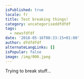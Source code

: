 ```yaml
---
isPublished: true
locale: fr
title: Test breaking things!
category: uncategoriseddfdfdf
tags:
  - newsfdfdf
date: '2018-05-16T08:33:15+01:00'
author: dfdfdfdf
alternateLangLinks: []
isPopular: false
image: /img/006.jpeg
---
```

Trying to break stuff...
